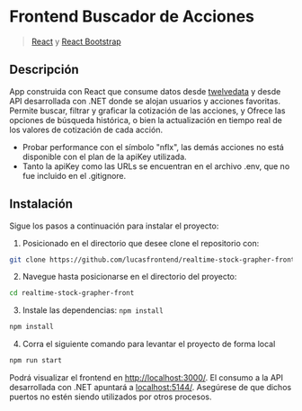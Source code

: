 # Frontend Buscador de Acciones

> [React](https://reactjs.org/) y [React Bootstrap](https://react-bootstrap.github.io) 

## Descripción
App construida con React que consume datos desde [twelvedata](https://api.twelvedata.com/) y desde API desarrollada con .NET donde se alojan usuarios y acciones favoritas. Permite buscar, filtrar y graficar la cotización de las acciones, y Ofrece las opciones de búsqueda histórica, o bien la actualización en tiempo real de los valores de cotización de cada acción.  
- Probar performance con el símbolo "nflx", las demás acciones no está disponible con el plan de la apiKey utilizada.
- Tanto la apiKey como las URLs se encuentran en el archivo .env, que no fue incluido en el .gitignore.

## Instalación
Sigue los pasos a continuación para instalar el proyecto:

1. Posicionado en el directorio que desee clone el repositorio con: 

```bash
git clone https://github.com/lucasfrontend/realtime-stock-grapher-front
```
2. Navegue hasta posicionarse en el directorio del proyecto: 

```bash
cd realtime-stock-grapher-front
```

3. Instale las dependencias: `npm install`
```bash
npm install
```

4. Corra el siguiente comando para levantar el proyecto de forma local
```bash
npm run start
```

Podrá visualizar el frontend en [http://localhost:3000/](http://localhost:3000/). 
El consumo a la API desarrollada con .NET apuntará a  [localhost:5144/](localhost:5144).
Asegúrese de que dichos puertos no estén siendo utilizados por otros procesos.
